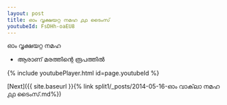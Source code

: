 ```yaml
---
layout: post
title: ഓം വൃക്ഷയറ്റ നമഹ ൧൧ ടൈംസ്
youtubeId: FsDHh-oaEU8
---
```

 
 
 ഓം വൃക്ഷയറ്റ നമഹ 
 
 -  ആരാണ് മരത്തിന്റെ രൂപത്തിൽ 
 
  
 
  
 
 
 
 
 
 


{% include youtubePlayer.html id=page.youtubeId %}
 
[Next]({{ site.baseurl }}{% link  split1/_posts/2014-05-16-ഓം വാക്‌ലാ നമഹ ൧൧ ടൈംസ്.md%})
 
